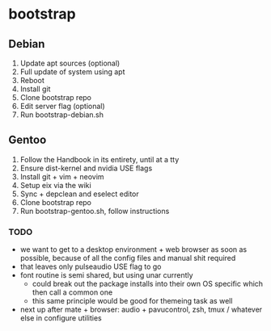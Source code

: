 # bootstrap

## Debian

1. Update apt sources (optional)
2. Full update of system using apt
3. Reboot
4. Install git
5. Clone bootstrap repo
6. Edit server flag (optional)
7. Run bootstrap-debian.sh

## Gentoo

1. Follow the Handbook in its entirety, until at a tty
2. Ensure dist-kernel and nvidia USE flags
3. Install git + vim + neovim
3. Setup eix via the wiki
4. Sync + depclean and eselect editor
5. Clone bootstrap repo
6. Run bootstrap-gentoo.sh, follow instructions

### TODO

- we want to get to a desktop environment + web browser as soon as possible, because of all the config files and manual shit required
- that leaves only pulseaudio USE flag to go
- font routine is semi shared, but using unar currently
  - could break out the package installs into their own OS specific which then call a common one
  - this same principle would be good for themeing task as well
- next up after mate + browser: audio + pavucontrol, zsh, tmux / whatever else in configure utilities
